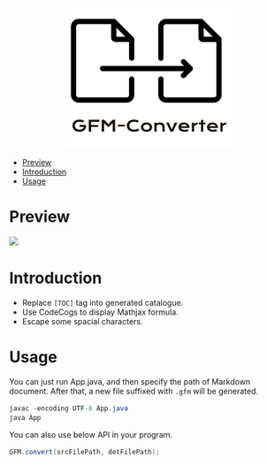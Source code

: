 <div align="center">
    <img src="doc/LogoMakr_0v1ngq.png" width="300px">
</div>

<!-- GFM-TOC -->
* [Preview](#preview)
* [Introduction](#introduction)
* [Usage](#usage)
<!-- GFM-TOC -->

# Preview

![](doc/1.gif)


# Introduction

- Replace `[TOC]` tag into generated catalogue.
- Use CodeCogs to display Mathjax formula.
- Escape some spacial characters.

# Usage

You can just run App.java, and then specify the path of Markdown document. After that, a new file suffixed with `.gfm` will be generated.

```java
javac -encoding UTF-8 App.java
java App
```

You can also use below API in your program.

```java
GFM.convert(srcFilePath, detFilePath);
```

